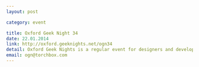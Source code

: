 ```yaml
---
layout: post

category: event

title: Oxford Geek Night 34
date: 22.01.2014
link: http://oxford.geeknights.net/ogn34
detail: Oxford Geek Nights is a regular event for designers and developers ran by Torchbox. Held at the Jericho Tavern it's a chance to meet up, have a drink and talk about tech. Keynote speakers Andy Cotgreave will be talking about the 'Zen Of Data Visualisation' followed by John Hardy teaching us to 'How to Program Your Bed'.
email: ogn@torchbox.com
---
```

